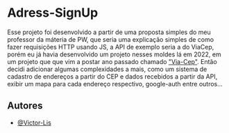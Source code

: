 # Adress-SignUp
Esse projeto foi desenvolvido a partir de uma proposta simples do meu professor da máteria de PW, que seria uma explicação simples de como fazer requisições HTTP usando JS, a API de exemplo seria a do ViaCep, porém eu já havia desenvolvido um projeto nesses moldes lá em 2022, em um projeto que que vim a postar ano passado chamado ["Via-Cep"](https://github.com/Victor-Lis/ViaCep).
Então decidi adicionar algumas complexidades a mais, como um sistema de cadastro de endereços a partir do CEP e dados recebidos a partir da API, exibir um mapa para cada endereço respectivo, google-auth entre outros...

## Autores
- [@Victor-Lis]("https://github.com/Victor-Lis")
